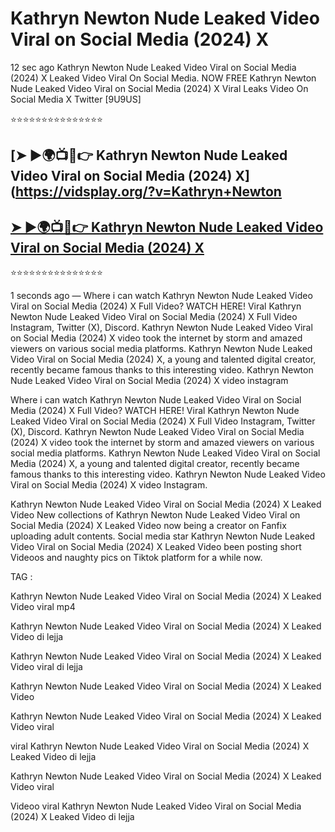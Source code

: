 ﻿# Kathryn Newton Nude Leaked Video Viral on Social Media (2024) X



12 sec ago Kathryn Newton Nude Leaked Video Viral on Social Media (2024) X Leaked Video Viral On Social Media. NOW FREE Kathryn Newton Nude Leaked Video Viral on Social Media (2024) X Viral Leaks Video On Social Media X Twitter [9U9US]

⭐⭐⭐⭐⭐⭐⭐⭐⭐⭐⭐⭐⭐⭐⭐

## [➤ ►🌍📺📱👉 Kathryn Newton Nude Leaked Video Viral on Social Media (2024) X](https://vidsplay.org/?v=Kathryn+Newton

## [➤ ►🌍📺📱👉 Kathryn Newton Nude Leaked Video Viral on Social Media (2024) X](https://vidsplay.org/?v=Kathryn+Newton)


⭐⭐⭐⭐⭐⭐⭐⭐⭐⭐⭐⭐⭐⭐⭐



1 seconds ago — Where i can watch Kathryn Newton Nude Leaked Video Viral on Social Media (2024) X Full Video? WATCH HERE! Viral Kathryn Newton Nude Leaked Video Viral on Social Media (2024) X Full Video Instagram, Twitter (X), Discord. Kathryn Newton Nude Leaked Video Viral on Social Media (2024) X video took the internet by storm and amazed viewers on various social media platforms. Kathryn Newton Nude Leaked Video Viral on Social Media (2024) X, a young and talented digital creator, recently became famous thanks to this interesting video. Kathryn Newton Nude Leaked Video Viral on Social Media (2024) X video instagram

Where i can watch Kathryn Newton Nude Leaked Video Viral on Social Media (2024) X Full Video? WATCH HERE! Viral Kathryn Newton Nude Leaked Video Viral on Social Media (2024) X Full Video Instagram, Twitter (X), Discord. Kathryn Newton Nude Leaked Video Viral on Social Media (2024) X video took the internet by storm and amazed viewers on various social media platforms. Kathryn Newton Nude Leaked Video Viral on Social Media (2024) X, a young and talented digital creator, recently became famous thanks to this interesting video. Kathryn Newton Nude Leaked Video Viral on Social Media (2024) X video Instagram.

Kathryn Newton Nude Leaked Video Viral on Social Media (2024) X Leaked Video New collections of Kathryn Newton Nude Leaked Video Viral on Social Media (2024) X Leaked Video now being a creator on Fanfix uploading adult contents. Social media star Kathryn Newton Nude Leaked Video Viral on Social Media (2024) X Leaked Video been posting short Videoos and naughty pics on Tiktok platform for a while now.

TAG :

 

Kathryn Newton Nude Leaked Video Viral on Social Media (2024) X Leaked Video viral mp4

 

Kathryn Newton Nude Leaked Video Viral on Social Media (2024) X Leaked Video di lejja

 

Kathryn Newton Nude Leaked Video Viral on Social Media (2024) X Leaked Video viral di lejja

 

Kathryn Newton Nude Leaked Video Viral on Social Media (2024) X Leaked Video

 

Kathryn Newton Nude Leaked Video Viral on Social Media (2024) X Leaked Video viral

 

viral Kathryn Newton Nude Leaked Video Viral on Social Media (2024) X Leaked Video di lejja

 

Kathryn Newton Nude Leaked Video Viral on Social Media (2024) X Leaked Video viral

 

Videoo viral Kathryn Newton Nude Leaked Video Viral on Social Media (2024) X Leaked Video di lejja